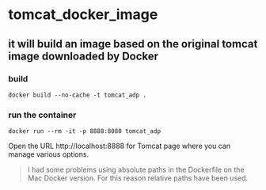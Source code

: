 # tomcat_docker_image
## it will build an image based on the original tomcat image downloaded by Docker

### build
`docker build --no-cache -t tomcat_adp .`

### run the container
`docker run --rm -it -p 8888:8080 tomcat_adp`

Open the URL http://localhost:8888 for Tomcat page where you can manage various options.

> I had some problems using absolute paths in the Dockerfile on the Mac Docker version. For this reason relative paths have been used.